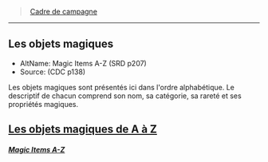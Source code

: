 ﻿>  [Cadre de campagne](index.md)

---


## Les objets magiques

- AltName: Magic Items A-Z (SRD p207)
- Source: (CDC p138)

Les objets magiques sont présentés ici dans l'ordre alphabétique. Le descriptif de chacun comprend son nom, sa catégorie, sa rareté et ses propriétés magiques.



## [Les objets magiques de A à Z](hd_magicitems_az_les_objets_magiques_de_a_a_z.md)

##### _[Magic Items A-Z](hd_magicitems_az_les_objets_magiques_de_a_a_z.md)_

